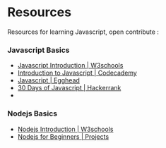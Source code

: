 # Resources
Resources for learning Javascript, open contribute :

### Javascript Basics
-  [Javascript Introduction | W3schools](https://www.w3schools.com/js/default.asp)
-  [Introduction to Javascript | Codecademy](https://www.codecademy.com/learn/introduction-to-javascript)
-  [Javascript | Egghead](https://egghead.io/search?query=javascript)
-  [30 Days of Javascript | Hackerrank](https://www.hackerrank.com/domains/tutorials/10-days-of-javascript)
-  

### Nodejs Basics
- [Nodejs Introduction | W3schools](https://www.w3schools.com/nodejs/default.asp)
- [Nodejs for Beginners | Projects](https://www.youtube.com/watch?v=w-7RQ46RgxU&index=1&list=PL4cUxeGkcC9gcy9lrvMJ75z9maRw4byYp)
